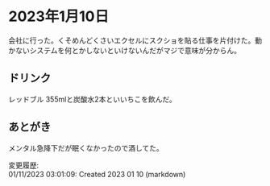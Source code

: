 # 2023年1月10日

会社に行った。くそめんどくさいエクセルにスクショを貼る仕事を片付けた。動かないシステムを何とかしないといけないんだがマジで意味が分からん。

## ドリンク

レッドブル 355mlと炭酸水2本といいちこを飲んだ。

## あとがき

メンタル急降下だが眠くなかったので酒してた。

変更履歴:  
01/11/2023 03:01:09: Created 2023 01 10 (markdown)  
